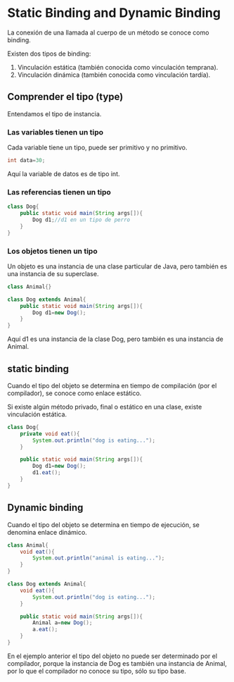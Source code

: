 # Static Binding and Dynamic Binding

La conexión de una llamada al cuerpo de un método se conoce como binding.

Existen dos tipos de binding:

1. Vinculación estática (también conocida como vinculación temprana).
2. Vinculación dinámica (también conocida como vinculación tardía).

## Comprender el tipo (type)

Entendamos el tipo de instancia.

### Las variables tienen un tipo

Cada variable tiene un tipo, puede ser primitivo y no primitivo.

```java
int data=30;
```

Aquí la variable de datos es de tipo int.

### Las referencias tienen un tipo

```java
class Dog{
    public static void main(String args[]){
        Dog d1;//d1 en un tipo de perro
    }
}
```

### Los objetos tienen un tipo

Un objeto es una instancia de una clase particular de Java, pero también es una instancia de su superclase.

```java
class Animal{}

class Dog extends Animal{
    public static void main(String args[]){
        Dog d1=new Dog();
    }
}
```

Aquí d1 es una instancia de la clase Dog, pero también es una instancia de Animal.

## static binding

Cuando el tipo del objeto se determina en tiempo de compilación (por el compilador), se conoce como enlace estático.

Si existe algún método privado, final o estático en una clase, existe vinculación estática.

```java
class Dog{
    private void eat(){
        System.out.println("dog is eating...");
    }

    public static void main(String args[]){
        Dog d1=new Dog();
        d1.eat();
    }
}
```

## Dynamic binding

Cuando el tipo del objeto se determina en tiempo de ejecución, se denomina enlace dinámico.

```java
class Animal{
    void eat(){
        System.out.println("animal is eating...");
    }
}

class Dog extends Animal{
    void eat(){
        System.out.println("dog is eating...");
    }

    public static void main(String args[]){
        Animal a=new Dog();
        a.eat();
    }
}
```

En el ejemplo anterior el tipo del objeto no puede ser determinado por el compilador, porque la instancia de Dog es también una instancia de Animal, por lo que el compilador no conoce su tipo, sólo su tipo base.